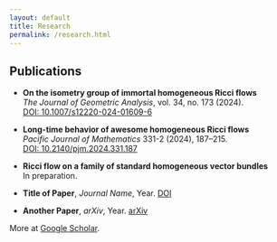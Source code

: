 ```yaml
---
layout: default
title: Research
permalink: /research.html
---
```


## Publications

- **On the isometry group of immortal homogeneous Ricci flows**  
  *The Journal of Geometric Analysis*, vol. 34, no. 173 (2024).  
  [DOI: 10.1007/s12220-024-01609-6](https://doi.org/10.1007/s12220-024-01609-6)

- **Long-time behavior of awesome homogeneous Ricci flows**  
  *Pacific Journal of Mathematics* 331-2 (2024), 187–215.  
  [DOI: 10.2140/pjm.2024.331.187](https://doi.org/10.2140/pjm.2024.331.187)

- **Ricci flow on a family of standard homogeneous vector bundles**  
  In preparation.


- **Title of Paper**, *Journal Name*, Year. [DOI](#)
- **Another Paper**, *arXiv*, Year. [arXiv](#)

More at [Google Scholar](https://scholar.google.com).
